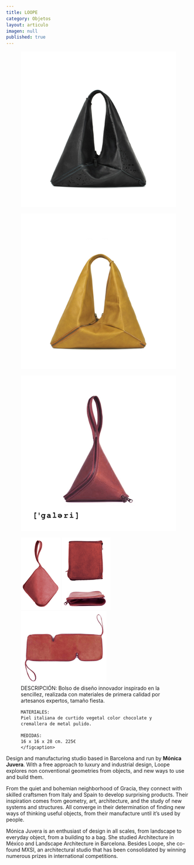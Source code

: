 ```yaml
---
title: LOOPE
category: Objetos
layout: articulo
imagen: null
published: true
---
```

<figure>
	<a href="/images/Loope/BLACK CITI 2AM.jpg"><img src="/images/Loope/BLACK CITI 2AM.jpg" alt="image"></a>
</figure>
<figure>
	<a href="/images/Loope/CARAMEL CITY.jpg"><img src="/images/Loope/CARAMEL CITY.jpg" alt="image"></a>
</figure>
<figure>
	<a href="/images/Loope/CARTERA 1.jpg"><img src="/images/Loope/CARTERA 1.jpg" alt="image"></a>
</figure>

<figure class="third">
	<a href="/images/Loope/CARTERA 2.jpg"><img src="/images/Loope/CARTERA 2.jpg" alt="image"></a>
	<a href="/images/Loope/CARTERA 2A.jpg"><img src="/images/Loope/CARTERA 2A.jpg" alt="image"></a>
	<a href="/images/Loope/CARTERA 4a.jpg"><img src="/images/Loope/CARTERA 4a.jpg" alt="image"></a>
    <figcaption>
    DESCRIPCIÓN:
    Bolso de diseño innovador inspirado en la sencillez, realizada con materiales de primera calidad por artesanos expertos, tamaño fiesta.
    
    MATERIALES:
    Piel italiana de curtido vegetal color chocolate y cremallera de metal pulido.
    
    MEDIDAS:
    16 x 16 x 28 cm. 225€
	</figcaption>
</figure>

Design and manufacturing studio based in Barcelona and run by **Mónica Juvera**. With a free approach to luxury and industrial design, Loope explores non conventional geometries from objects, and new ways to use and build them.

From the quiet and bohemian neighborhood of Gracia, they connect with skilled craftsmen from Italy and Spain to develop surprising products. Their inspiration comes from geometry, art, architecture, and the study of new systems and structures. All converge in their determination of finding new ways of thinking useful objects, from their manufacture until it’s used by people.

Mónica Juvera is an enthusiast of design in all scales, from landscape to everyday object, from a building to a bag. She studied Architecture in México and Landscape Architecture in Barcelona. Besides Loope, she co-found MXSI, an architectural studio that has been consolidated by winning numerous prizes in international competitions.

	
